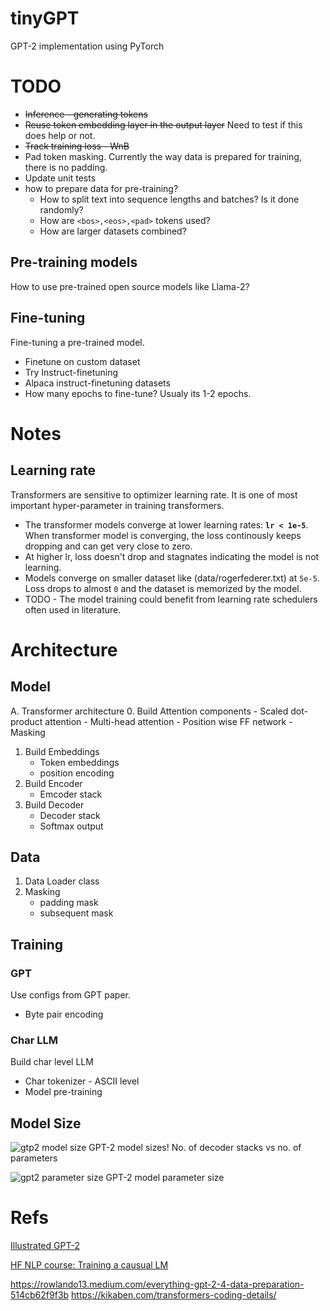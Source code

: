 # tinyGPT
GPT-2 implementation using PyTorch


# TODO
- <s>Inference - generating tokens</s>
- <s>Reuse token embedding layer in the output layer</s> Need to test if this does help or not.
- <s>Track training loss - WnB</s>
- Pad token masking. Currently the way data is prepared for training, there is no padding.
- Update unit tests
- how to prepare data for pre-training? 
    - How to split text into sequence lengths and batches? Is it done randomly?
    - How are `<bos>,<eos>,<pad>` tokens used?
    - How are larger datasets combined?

## Pre-training models
How to use pre-trained open source models like Llama-2?

## Fine-tuning
Fine-tuning a pre-trained model.
* Finetune on custom dataset
* Try Instruct-finetuning
* Alpaca instruct-finetuning datasets
* How many epochs to fine-tune? Usualy its 1-2 epochs.


# Notes
## Learning rate

Transformers are sensitive to optimizer learning rate. It is one of most important hyper-parameter in training transformers.

* The transformer models converge at lower learning rates: **`lr < 1e-5`**. When transformer model is converging, the loss continously keeps dropping and can get very close to zero.
* At higher lr, loss doesn't drop and stagnates indicating the model is not learning.
* Models converge on smaller dataset like (data/rogerfederer.txt) at `5e-5`. Loss drops to almost `0` and the dataset is memorized by the model.
* TODO - The model training could benefit from learning rate schedulers often used in literature.


# Architecture
## Model
A. Transformer architecture
0. Build Attention components
    - Scaled dot-product attention
    - Multi-head attention
    - Position wise FF network
    - Masking
1. Build Embeddings
    - Token embeddings
    - position encoding
2. Build Encoder
    - Emcoder stack
3. Build Decoder
    - Decoder stack
    - Softmax output

## Data
1. Data Loader class
2. Masking
    - padding mask
    - subsequent mask

## Training
### GPT
Use configs from GPT paper.
* Byte pair encoding

### Char LLM
Build char level LLM
* Char tokenizer - ASCII level
* Model pre-training


## Model Size
![gtp2 model size](https://jalammar.github.io/images/gpt2/gpt2-sizes-hyperparameters-3.png)
GPT-2 model sizes! No. of decoder stacks vs no. of parameters

![gpt2 parameter size](https://jalammar.github.io/images/gpt2/gpt2-sizes.png)
GPT-2 model parameter size

# Refs
[Illustrated GPT-2](https://jalammar.github.io/illustrated-gpt2/)

[HF NLP course: Training a causual LM](https://huggingface.co/learn/nlp-course/chapter7/6?fw=pt)


https://rowlando13.medium.com/everything-gpt-2-4-data-preparation-514cb62f9f3b
https://kikaben.com/transformers-coding-details/

